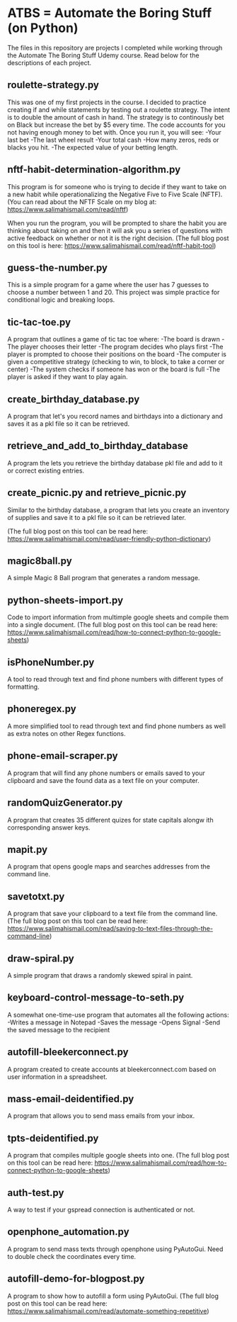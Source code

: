 # ATBS = Automate the Boring Stuff (on Python)
The files in this repository are projects I completed while working through the Automate The Boring Stuff Udemy course. Read below for the descriptions of each project. 

## roulette-strategy.py
This was one of my first projects in the course. I decided to practice creating if and while statements
by testing out a roulette strategy. 
The intent is to double the amount of cash in hand. 
The strategy is to continously bet on Black but increase the bet by $5 every time. 
The code accounts for you not having enough money to bet with. 
Once you run it, you will see:
-Your last bet
-The last wheel result
-Your total cash
-How many zeros, reds or blacks you hit.
-The expected value of your betting length. 

## nftf-habit-determination-algorithm.py
This program is for someone who is trying to decide if they want to take on a new habit while operationalizing the Negative Five to Five Scale (NFTF).
(You can read about the NFTF Scale on my blog at: https://www.salimahismail.com/read/nftf)

When you run the program, you will be prompted to share the habit you are thinking about taking on 
and then it will ask you a series of questions with active feedback on whether or not it is the right decision. 
(The full blog post on this tool is here: https://www.salimahismail.com/read/nftf-habit-tool)
 
## guess-the-number.py
This is a simple program for a game where the user has 7 guesses to choose a number between 1 and 20. 
This project was simple practice for conditional logic and breaking loops. 

## tic-tac-toe.py
A program that outlines a game of tic tac toe where:
-The board is drawn
-The player chooses their letter
-The program decides who plays first
-The player is prompted to choose their positions on the board
-The computer is given a competitive strategy (checking to win, to block, to take a corner or center)
-The system checks if someone has won or the board is full
-The player is asked if they want to play again. 

## create_birthday_database.py
A program that let's you record names and birthdays into a dictionary and saves it as a pkl file so it can be retrieved. 

## retrieve_and_add_to_birthday_database
A program the lets you retrieve the birthday database pkl file and add to it or correct existing entries. 

## create_picnic.py and retrieve_picnic.py
Similar to the birthday database, a program that lets you create an inventory of supplies and save it to a pkl file so it can be retrieved later. 

(The full blog post on this tool can be read here: https://www.salimahismail.com/read/user-friendly-python-dictionary)  

## magic8ball.py
A simple Magic 8 Ball program that generates a random message. 

## python-sheets-import.py
Code to import information from multimple google sheets and compile them into a single document. 
(The full blog post on this tool can be read here: https://www.salimahismail.com/read/how-to-connect-python-to-google-sheets) 

## isPhoneNumber.py 
A tool to read through text and find phone numbers with different types of formatting. 

## phoneregex.py
A more simplified tool to read through text and find phone numbers as well as extra notes on other Regex functions. 

## phone-email-scraper.py
A program that will find any phone numbers or emails saved to your clipboard and save the found data as a text file on your computer. 

## randomQuizGenerator.py
A program that creates 35 different quizes for state capitals alongw ith corresponding answer keys.

## mapit.py
A program that opens google maps and searches addresses from the command line.  

## savetotxt.py
A program that save your clipboard to a text file from the command line. (The full blog post on this tool can be read here: https://www.salimahismail.com/read/saving-to-text-files-through-the-command-line)

## draw-spiral.py
A simple program that draws a randomly skewed spiral in paint.  

## keyboard-control-message-to-seth.py
A somewhat one-time-use program that automates all the following actions: 
-Writes a message in Notepad
-Saves the message
-Opens Signal
-Send the saved message to the recipient

## autofill-bleekerconnect.py
A program created to create accounts at bleekerconnect.com based on user information in a spreadsheet.

## mass-email-deidentified.py
A program that allows you to send mass emails from your inbox.  

## tpts-deidentified.py
A program that compiles multiple google sheets into one. (The full blog post on this tool can be read here: https://www.salimahismail.com/read/how-to-connect-python-to-google-sheets)

## auth-test.py
A way to test if your gspread connection is authenticated or not. 

## openphone_automation.py
A program to send mass texts through openphone using PyAutoGui. Need to double check the coordinates every time. 

## autofill-demo-for-blogpost.py 
A program to show how to autofill a form using PyAutoGui. (The full blog post on this tool can be read here: https://www.salimahismail.com/read/automate-something-repetitive) 

